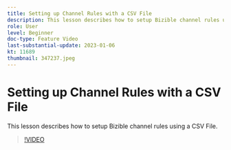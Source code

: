 ```yaml
---
title: Setting up Channel Rules with a CSV File
description: This lesson describes how to setup Bizible channel rules using a CSV File.
role: User
level: Beginner
doc-type: Feature Video
last-substantial-update: 2023-01-06
kt: 11689
thumbnail: 347237.jpeg
---
```


# Setting up Channel Rules with a CSV File

This lesson describes how to setup Bizible channel rules using a CSV File.

>[!VIDEO](https://video.tv.adobe.com/v/347237/?quality=12&learn=on)
